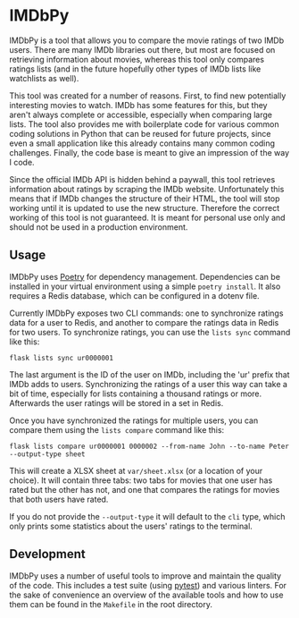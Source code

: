# IMDbPy

IMDbPy is a tool that allows you to compare the movie ratings of two IMDb users. There are many IMDb libraries out there, but most are focused on retrieving information about movies, whereas this tool only compares ratings lists (and in the future hopefully other types of IMDb lists like watchlists as well).

This tool was created for a number of reasons. First, to find new potentially interesting movies to watch. IMDb has some features for this, but they aren't always complete or accessible, especially when comparing large lists. The tool also provides me with boilerplate code for various common coding solutions in Python that can be reused for future projects, since even a small application like this already contains many common coding challenges. Finally, the code base is meant to give an impression of the way I code.

Since the official IMDb API is hidden behind a paywall, this tool retrieves information about ratings by scraping the IMDb website. Unfortunately this means that if IMDb changes the structure of their HTML, the tool will stop working until it is updated to use the new structure. Therefore the correct working of this tool is not guaranteed. It is meant for personal use only and should not be used in a production environment.

## Usage

IMDbPy uses [Poetry](https://python-poetry.org/) for dependency management. Dependencies can be installed in your virtual environment using a simple `poetry install`. It also requires a Redis database, which can be configured in a dotenv file.

Currently IMDbPy exposes two CLI commands: one to synchronize ratings data for a user to Redis, and another to compare the ratings data in Redis for two users. To synchronize ratings, you can use the `lists sync` command like this:

    flask lists sync ur0000001

The last argument is the ID of the user on IMDb, including the 'ur' prefix that IMDb adds to users. Synchronizing the ratings of a user this way can take a bit of time, especially for lists containing a thousand ratings or more. Afterwards the user ratings will be stored in a set in Redis.

Once you have synchronized the ratings for multiple users, you can compare them using the `lists compare` command like this:

    flask lists compare ur0000001 0000002 --from-name John --to-name Peter --output-type sheet

This will create a XLSX sheet at `var/sheet.xlsx` (or a location of your choice). It will contain three tabs: two tabs for movies that one user has rated but the other has not, and one that compares the ratings for movies that both users have rated.

If you do not provide the `--output-type` it will default to the `cli` type, which only prints some statistics about the users' ratings to the terminal.

## Development

IMDbPy uses a number of useful tools to improve and maintain the quality of the code. This includes a test suite (using [pytest](https://docs.pytest.org/en/7.2.x/)) and various linters. For the sake of convenience an overview of the available tools and how to use them can be found in the `Makefile` in the root directory.